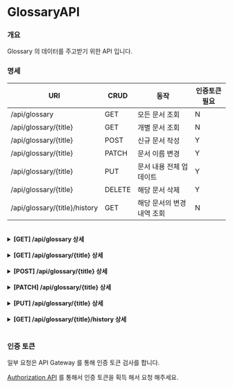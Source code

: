 # GlossaryAPI


### 개요
Glossary 의 데이터를 주고받기 위한 API 입니다.

### 명세

| URI                  | CRUD  | 동작              | 인증토큰 필요 | 
|----------------------|-------|-----------------|---------|
| /api/glossary        | GET   | 모든 문서 조회        | N       |
| /api/glossary/{title}         | GET   | 개별 문서 조회        | N       |
| /api/glossary/{title}         | POST  | 신규 문서 작성        | Y       |
| /api/glossary/{title}         | PATCH | 문서 이름 변경        | Y       |
| /api/glossary/{title}         | PUT   | 문서 내용 전체 업데이트    | Y       |
| /api/glossary/{title}         | DELETE | 해당 문서 삭제       | Y       |
| /api/glossary/{title}/history | GET   | 해당 문서의 변경 내역 조회 | N       |

<br/>


<details>
<summary><strong>[GET] /api/glossary 상세</strong></summary>

### Params
NOT USE

### Request-Header
NOT USE
### Request-Body
NOT USE

### Response-Body

| Name          | Type            | Description |
|---------------|-----------------|-------------|
| `title`       | `String`        | 문서 제목       |
| `synoym`      | `Array<String>` | 문서 제목 동의어들  |
| `content`     | `Content`       | 문서 내용 집합    |
| `contentHtml` | `String`        | 문서 내용의 Html |
| `date`        | `Long`          | 작성 시간       |
| `user`        | `String`        | 최종 작성자      |

#### 성공

> HTTP status codes 200(OK)

Example
```
{
    "title":"ACID",
    "synonym":  ["ACID", "Transaction ACID"],
    "content":{
        "contentHtml":"<p>..생략..</p>",
        "date":1651628620448,
        "user":"user"
        }
}
```

#### 실패 

> 서버 내부 오류:
> HTTP status codes 500(Internal Server Error)


</details>

<br/>

<details>
<summary><strong>[GET] /api/glossary/{title} 상세</strong></summary>

### Params

| Name    | Description |
|---------|-------------|
| `title` | 조회 할 문서 제목  |

### Request-Header

NOT USE

### Request-Body

NOT USE

### Response-Body

| Name | Type | Description |
| ---- | ---- | ----------- |
| `data` | `Array` | 생성된 일정 일자의 모든 일정 정보들 |
| `_id` | `ObjectId` | 일정 id |
| `startTime` | `String` | 일정 시작 시각 |
| `formatTime` | `String` | 날짜-시간 형식 포맷 변환 |
| `title` | `String` | 일정 제목 |
| `memo` | `String` | 메모 |

#### 성공

> HTTP status codes 200(OK)

Example
```
{
    "title":"ACID",
    "synonym":  ["ACID", "Transaction ACID"],
    "content":{
        "contentHtml":"<p>..생략..</p>",
        "date":1651628620448,
        "user":"user"
        }
}
```

#### 실패

> Parameter 오류:
> HTTP status codes 400(Bad Request)

> 문서 찾지 못함:
> HTTP status codes 404(Not Found)

> 서버 내부 오류:
> HTTP status codes 500(Internal Server Error)

</details>

<br/>

<details>
<summary><strong>[POST] /api/glossary/{title} 상세</strong></summary>

### Params

| Name    | Description |
|---------|-------------|
| `title` | 조회 할 문서 제목  |


### Request-Header

[JWT-Authorization API](https://github.com/DeokhunKim/JWT-Authorization) 참고

### Request-Body

| Name          | Type            | Description |
|---------------|-----------------|-------------|
| `title`       | `String`        | 문서 제목       |
| `synoym`      | `Array<String>` | 문서 제목 동의어들  |
| `content`     | `Content`       | 문서 내용 집합    |
| `contentHtml` | `String`        | 문서 내용의 Html |
| `date`        | `Long`          | 작성 시간       |
| `user`        | `String`        | 최종 작성자      |

```
{
    "title":"ACID",
    "synonym":  ["ACID", "Transaction ACID"],
    "content":{
        "contentHtml":"<p>..생략..</p>",
        "date":1651628620448,
        "user":"user"
        }
}
```

### Response-Body

#### 성공

> HTTP status codes 200(OK)


#### 실패


> Parameter 오류:
> HTTP status codes 400(Bad Request)

> 권한 인증 오류:
> HTTP status codes 401(Unauthorized)

> 문서 찾지 못함:
> HTTP status codes 404(Not Found)

> 서버 내부 오류:
> HTTP status codes 500(Internal Server Error)

</details>

<br/>

<details>
<summary><strong>[PATCH] /api/glossary/{title} 상세</strong></summary>

### Params

| Name    | Description |
|---------|-------------|
| `title` | 변경 전 문서 제목  |


### Request-Header

[JWT-Authorization API](https://github.com/DeokhunKim/JWT-Authorization) 참고

### Request-Body

| Name         | Type | Description |
|--------------| ---- |-------------|
| `afterTitle` | `String` | 변경 후 문서 제목  |
    |


### Response-Body


#### 성공

> HTTP status codes 200(OK)


#### 실패


> Parameter 오류:
> HTTP status codes 400(Bad Request)

> 권한 인증 오류:
> HTTP status codes 401(Unauthorized)

> 문서 찾지 못함:
> HTTP status codes 404(Not Found)

> 서버 내부 오류:
> HTTP status codes 500(Internal Server Error)

</details>

<br/>

<details>
<summary><strong>[PUT] /api/glossary/{title} 상세</strong></summary>

### Params

| Name    | Description |
|---------|-------------|
| `title` | 조회 할 문서 제목  |


### Request-Header

[JWT-Authorization API](https://github.com/DeokhunKim/JWT-Authorization) 참고

### Request-Body

| Name          | Type            | Description |
|---------------|-----------------|-------------|
| `title`       | `String`        | 문서 제목       |
| `synoym`      | `Array<String>` | 문서 제목 동의어들  |
| `content`     | `Content`       | 문서 내용 집합    |
| `contentHtml` | `String`        | 문서 내용의 Html |
| `date`        | `Long`          | 작성 시간       |
| `user`        | `String`        | 최종 작성자      |

```
{
    "title":"ACID",
    "synonym":  ["ACID", "Transaction ACID"],
    "content":{
        "contentHtml":"<p>..생략..</p>",
        "date":1651628620448,
        "user":"user"
        }
}
```

### Response-Body


#### 성공

> HTTP status codes 200(OK)


#### 실패


> Parameter 오류:
> HTTP status codes 400(Bad Request)

> 권한 인증 오류:
> HTTP status codes 401(Unauthorized)

> 문서 찾지 못함:
> HTTP status codes 404(Not Found)

> 서버 내부 오류:
> HTTP status codes 500(Internal Server Error)

</details>

<br/>

<details>
<summary><strong>[GET] /api/glossary/{title}/history 상세</strong></summary>
</details>

<br/>

### 인증 토큰
일부 요청은 API Gateway 를 통해 인증 토큰 검사를 합니다.

[Authorization API](https://github.com/DeokhunKim/JWT-Authorization) 를 통해서 인증 토큰을 획득 해서 요청 해주세요.
